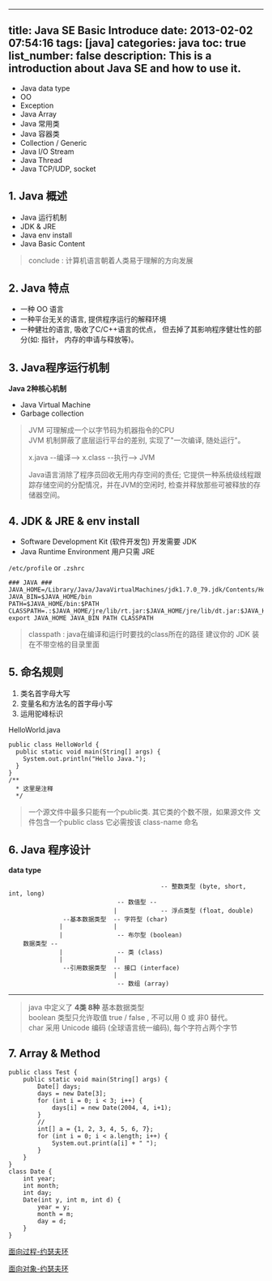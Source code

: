 
---
title: Java SE Basic Introduce
date: 2013-02-02 07:54:16
tags: [java]
categories: java
toc: true
list_number: false
description: This is a introduction about Java SE and how to use it.
---


 - Java data type
 - OO
 - Exception
 - Java Array  
 - Java 常用类 
 - Java 容器类
 - Collection / Generic
 - Java I/O Stream
 - Java Thread
 - Java TCP/UDP, socket

## 1. Java 概述

 - Java 运行机制
 - JDK & JRE
 - Java env install
 - Java Basic Content

> conclude : 计算机语言朝着人类易于理解的方向发展  
       
  
## 2. Java 特点  
 
 - 一种 OO 语言  
 - 一种平台无关的语言, 提供程序运行的解释环境  
 - 一种健壮的语言, 吸收了C/C++语言的优点， 但去掉了其影响程序健壮性的部分(如: 指针， 内存的申请与释放等)。  
  
## 3. Java程序运行机制 

**Java 2种核心机制**

 - Java Virtual Machine
 - Garbage collection
 
> JVM 可理解成一个以字节码为机器指令的CPU  
> JVM 机制屏蔽了底层运行平台的差别, 实现了"一次编译, 随处运行"。
>                                            
> x.java --编译--> x.class --执行--> JVM
>
> Java语言消除了程序员回收无用内存空间的责任; 
> 它提供一种系统级线程跟踪存储空间的分配情况，并在JVM的空闲时, 检查并释放那些可被释放的存储器空间。  
 
## 4. JDK & JRE & env install

 - Software Development Kit (软件开发包)  开发需要 JDK  
 - Java Runtime Environment  用户只需 JRE  

``/etc/profile`` or  ``.zshrc``

```      
### JAVA ###
JAVA_HOME=/Library/Java/JavaVirtualMachines/jdk1.7.0_79.jdk/Contents/Home
JAVA_BIN=$JAVA_HOME/bin
PATH=$JAVA_HOME/bin:$PATH
CLASSPATH=.:$JAVA_HOME/jre/lib/rt.jar:$JAVA_HOME/jre/lib/dt.jar:$JAVA_HOME/jre/lib/tools.jar
export JAVA_HOME JAVA_BIN PATH CLASSPATH
```

> classpath : java在编译和运行时要找的class所在的路径
> 建议你的 JDK 装在不带空格的目录里面


## 5. 命名规则

 1. 类名首字母大写  
 2. 变量名和方法名的首字母小写  
 3. 运用驼峰标识   

HelloWorld.java

```
public class HelloWorld {
  public static void main(String[] args) {
    System.out.println("Hello Java.");
  }
}
/**
  * 这里是注释
  */
```

> 一个源文件中最多只能有一个public类. 其它类的个数不限，如果源文件 文件包含一个public class 它必需按该 class-name 命名  

## 6. Java 程序设计

**data type**


```
                                          -- 整数类型 (byte, short, int, long)  
                              -- 数值型 --     
                             |            -- 浮点类型 (float, double)  
               --基本数据类型  -- 字符型 (char)  
              |              |  
              |               -- 布尔型 (boolean)  
    数据类型 --                           
              |               -- 类 (class)  
              |              |  
               --引用数据类型  -- 接口 (interface)  
                             |  
                              -- 数组 (array)
```
***

> java 中定义了 **4类 8种** 基本数据类型  
> boolean 类型只允许取值 true / false , 不可以用 0 或 非0 替代。  
> char 采用 Unicode 编码 (全球语言统一编码), 每个字符占两个字节  

## 7. Array & Method

```
public class Test {  
    public static void main(String[] args) {  
        Date[] days;  
        days = new Date[3];  
        for (int i = 0; i < 3; i++) {  
            days[i] = new Date(2004, 4, i+1);  
        }
        // 
        int[] a = {1, 2, 3, 4, 5, 6, 7};  
        for (int i = 0; i < a.length; i++) {  
            System.out.print(a[i] + " ");  
        }  
    }  
}  
class Date {  
    int year;  
    int month;  
    int day;  
    Date(int y, int m, int d) {  
        year = y;  
        month = m;  
        day = d;  
    }  
}
```

[面向过程-约瑟夫环](http://blog.csdn.net/robbyo/article/details/16942921)

[面向对象-约瑟夫环](http://blog.csdn.net/robbyo/article/details/16967715)
